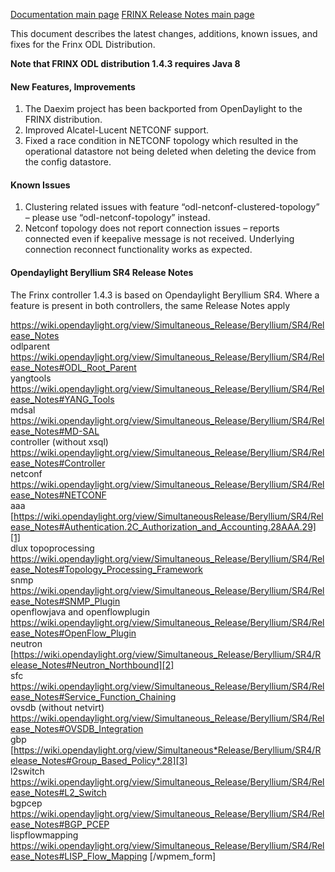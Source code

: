 [Documentation main page](https://frinxio.github.io/Frinx-docs/)
[FRINX Release Notes main page](https://frinxio.github.io/Frinx-docs/FRINX_ODL_Distribution/release_notes.html)
    
This document describes the latest changes, additions, known issues, and fixes for the Frinx ODL Distribution.  

**Note that FRINX ODL distribution 1.4.3 requires Java 8**

#### New Features, Improvements

1.  The Daexim project has been backported from OpenDaylight to the FRINX distribution.
2.  Improved Alcatel-Lucent NETCONF support.
3.  Fixed a race condition in NETCONF topology which resulted in the operational datastore not being deleted when deleting the device from the config datastore.

#### Known Issues

1.  Clustering related issues with feature “odl-netconf-clustered-topology” – please use “odl-netconf-topology” instead.
2.  Netconf topology does not report connection issues – reports connected even if keepalive message is not received. Underlying connection reconnect functionality works as expected.

#### Opendaylight Beryllium SR4 Release Notes

The Frinx controller 1.4.3 is based on Opendaylight Beryllium SR4. Where a feature is present in both controllers, the same Release Notes apply

<https://wiki.opendaylight.org/view/Simultaneous_Release/Beryllium/SR4/Release_Notes>  
odlparent <https://wiki.opendaylight.org/view/Simultaneous_Release/Beryllium/SR4/Release_Notes#ODL_Root_Parent>  
yangtools <https://wiki.opendaylight.org/view/Simultaneous_Release/Beryllium/SR4/Release_Notes#YANG_Tools>  
mdsal <https://wiki.opendaylight.org/view/Simultaneous_Release/Beryllium/SR4/Release_Notes#MD-SAL>  
controller (without xsql) <https://wiki.opendaylight.org/view/Simultaneous_Release/Beryllium/SR4/Release_Notes#Controller>  
netconf <https://wiki.opendaylight.org/view/Simultaneous_Release/Beryllium/SR4/Release_Notes#NETCONF>  
aaa [https://wiki.opendaylight.org/view/SimultaneousRelease/Beryllium/SR4/Release_Notes#Authentication.2C_Authorization_and_Accounting.28AAA.29][1]  
dlux topoprocessing <https://wiki.opendaylight.org/view/Simultaneous_Release/Beryllium/SR4/Release_Notes#Topology_Processing_Framework>  
snmp <https://wiki.opendaylight.org/view/Simultaneous_Release/Beryllium/SR4/Release_Notes#SNMP_Plugin>  
openflowjava and openflowplugin <https://wiki.opendaylight.org/view/Simultaneous_Release/Beryllium/SR4/Release_Notes#OpenFlow_Plugin>  
neutron [https://wiki.opendaylight.org/view/Simultaneous_Release/Beryllium/SR4/Release_Notes#Neutron_Northbound][2]  
sfc <https://wiki.opendaylight.org/view/Simultaneous_Release/Beryllium/SR4/Release_Notes#Service_Function_Chaining>  
ovsdb (without netvirt) <https://wiki.opendaylight.org/view/Simultaneous_Release/Beryllium/SR4/Release_Notes#OVSDB_Integration>  
gbp [https://wiki.opendaylight.org/view/Simultaneous*Release/Beryllium/SR4/Release_Notes#Group_Based_Policy*.28][3]  
l2switch <https://wiki.opendaylight.org/view/Simultaneous_Release/Beryllium/SR4/Release_Notes#L2_Switch>  
bgpcep <https://wiki.opendaylight.org/view/Simultaneous_Release/Beryllium/SR4/Release_Notes#BGP_PCEP>  
lispflowmapping <https://wiki.opendaylight.org/view/Simultaneous_Release/Beryllium/SR4/Release_Notes#LISP_Flow_Mapping> [/wpmem_form]

 [1]: https://wiki.opendaylight.org/view/Simultaneous_Release/Beryllium/SR4/Release_Notes#Authentication.2C_Authorization_and_Accounting_.28AAA.29
 [2]: https://wiki.opendaylight.org/view/Simultaneous_Release/Beryllium/SR4/Release_Notes#OpenFlow_Plugin
 [3]: https://wiki.opendaylight.org/view/Simultaneous_Release/Beryllium/SR4/Release_Notes#Group_Based_Policy_.28
